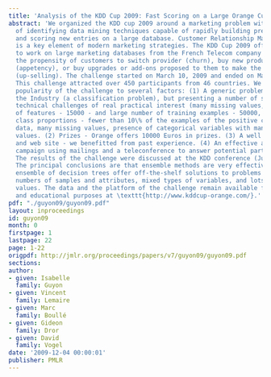 ```yaml
---
title: 'Analysis of the KDD Cup 2009: Fast Scoring on a Large Orange Customer Database'
abstract: 'We organized the KDD cup 2009 around a marketing problem with the goal
  of identifying data mining techniques capable of rapidly building predictive models
  and scoring new entries on a large database. Customer Relationship Management (CRM)
  is a key element of modern marketing strategies. The KDD Cup 2009 offered the opportunity
  to work on large marketing databases from the French Telecom company Orange to predict
  the propensity of customers to switch provider (churn), buy new products or services
  (appetency), or buy upgrades or add-ons proposed to them to make the sale more profitable
  (up-selling). The challenge started on March 10, 2009 and ended on May 11, 2009.
  This challenge attracted over 450 participants from 46 countries. We attribute the
  popularity of the challenge to several factors: (1) A generic problem relevant to
  the Industry (a classification problem), but presenting a number of scientific and
  technical challenges of real practical interest (many missing values, large number
  of features - 15000 - and large number of training examples - 50000, unbalanced
  class proportions - fewer than 10\% of the examples of the positive class), noisy
  data, many missing values, presence of categorical variables with many different
  values. (2) Prizes - Orange offers 10000 Euros in prizes. (3) A well designed protocol
  and web site - we benefitted from past experience. (4) An effective advertising
  campaign using mailings and a teleconference to answer potential participants questions.
  The results of the challenge were discussed at the KDD conference (June 28, 2009).
  The principal conclusions are that ensemble methods are very effective and that
  ensemble of decision trees offer off-the-shelf solutions to problems with large
  numbers of samples and attributes, mixed types of variables, and lots of missing
  values. The data and the platform of the challenge remain available for research
  and educational purposes at \texttt{http://www.kddcup-orange.com/}.'
pdf: "./guyon09/guyon09.pdf"
layout: inproceedings
id: guyon09
month: 0
firstpage: 1
lastpage: 22
page: 1-22
origpdf: http://jmlr.org/proceedings/papers/v7/guyon09/guyon09.pdf
sections: 
author:
- given: Isabelle
  family: Guyon
- given: Vincent
  family: Lemaire
- given: Marc
  family: Boullé
- given: Gideon
  family: Dror
- given: David
  family: Vogel
date: '2009-12-04 00:00:01'
publisher: PMLR
---
```

